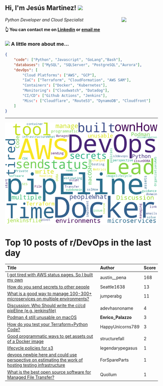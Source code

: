 <!--
**jmartinezl/jmartinezl** is a ✨ _special_ ✨ repository because its `README.md` (this file) appears on your GitHub profile.

Here are some ideas to get you started:

- 🔭 I’m currently working on ...
- 🌱 I’m currently learning ...
- 👯 I’m looking to collaborate on ...
- 🤔 I’m looking for help with ...
- 💬 Ask me about ...
- 📫 How to reach me: ...
- 😄 Pronouns: ...
- ⚡ Fun fact: ...
-->

<h2>Hi, I'm Jesús Martinez! <img src="https://media.giphy.com/media/WUlplcMpOCEmTGBtBW/giphy.gif" width="30"> </h2>
<img align='right' src="https://media.giphy.com/media/NytMLKyiaIh6VH9SPm/giphy.gif" width="120">
<p><em>Python Developer and Cloud Specialist
</em></p>

**👆 You can contact me on [Linkedin](https://www.linkedin.com/in/jes%C3%BAs-martinez-2b7b10104/) or [email me](mailto:jesus.mtz.lorenzo@gmail.com)**

### <img src="https://media.giphy.com/media/VgCDAzcKvsR6OM0uWg/giphy.gif" width="50"> A little more about me...  

```json
{
    "code": ["Python", "Javascript", "GoLang","Bash"],
    "databases": ["MySQL", "SQLServer", "PostgreSQL","Aurora"],
    "devOps": [
        "Cloud Platforms": ["AWS", "GCP"],
        "IaC": ["Terraform", "CloudFormation", "AWS SAM"],
        "Containers": ["Docker", "Kubernetes"],
        "Monitoring": ["Cloudwatch", "Datadog"],
        "CI/CD": ["Github Actions", "Jenkins"],
        "Misc": ["Cloudflare", "Route53", "DynamoDB", "Cloudfront"]
    ]
}
```
---

![Wordcloud](./cloud.png)

# Top 10 posts of r/DevOps in the last day

| Title | Author | Score |
|:---|:---|:---|
| [I got tired with AWS status pages. So I built my own](https://www.reddit.com/r/devops/comments/tnoln3/i_got_tired_with_aws_status_pages_so_i_built_my/) | austin__pena | 168 |
| [How do you send secrets to other people](https://www.reddit.com/r/devops/comments/tofkfs/how_do_you_send_secrets_to_other_people/) | Seattle1638 | 13 |
| [What is a good way to manage 100-300+ microservices on multiple environments?](https://www.reddit.com/r/devops/comments/tnkwtd/what_is_a_good_way_to_manage_100300_microservices/) | jumperabg | 11 |
| [Discussion: Who Should write the ci/cd pipEline (e.g. jenkinsfile)](https://www.reddit.com/r/devops/comments/tnwh2k/discussion_who_should_write_the_cicd_pipeline_eg/) | adevhasnoname | 4 |
| [Podman 4 still unusable on macOS](https://www.reddit.com/r/devops/comments/tnncir/podman_4_still_unusable_on_macos/) | __Enrico_Palazzo__ | 3 |
| [How do you test your Terraform+Python Code?](https://www.reddit.com/r/devops/comments/toe5i5/how_do_you_test_your_terraformpython_code/) | HappyUnicorns789 | 3 |
| [Good programmatic ways to get assets out of a Docker image](https://www.reddit.com/r/devops/comments/tnv69b/good_programmatic_ways_to_get_assets_out_of_a/) | structurefall | 2 |
| [lifecycle policies for s3](https://www.reddit.com/r/devops/comments/tnxe5q/lifecycle_policies_for_s3/) | legendarypegasus | 1 |
| [devops newbie here and could use perspective on estimating the work of hosting testing infrastructure](https://www.reddit.com/r/devops/comments/tnygb5/devops_newbie_here_and_could_use_perspective_on/) | ForSpareParts | 1 |
| [What is the best open source software for Managed File Transfer?](https://www.reddit.com/r/devops/comments/tnrk8y/what_is_the_best_open_source_software_for_managed/) | Quollum | 1 |
